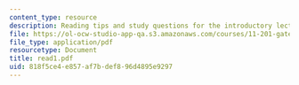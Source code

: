 ```yaml
---
content_type: resource
description: Reading tips and study questions for the introductory lecture session.
file: https://ol-ocw-studio-app-qa.s3.amazonaws.com/courses/11-201-gateway-planning-action-fall-2007/818f5ce4e857af7bdef896d4895e9297_read1.pdf
file_type: application/pdf
resourcetype: Document
title: read1.pdf
uid: 818f5ce4-e857-af7b-def8-96d4895e9297
---
```

